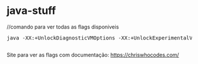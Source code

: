 # java-stuff

//comando para ver todas as flags disponiveis
<pre>
java -XX:+UnlockDiagnosticVMOptions -XX:+UnlockExperimentalVMOptions -XX:+PrintFlagsFinal -XX:+PrintFlagsRanges -XX:+UseJVMCICompiler -XX:+JVMCIPrintProperties -XX:+PrintFlagsWithComments -XshowSettings:properties -Djvmci.PrintConfig -version
 </pre>

Site para ver as flags com documentação: https://chriswhocodes.com/

